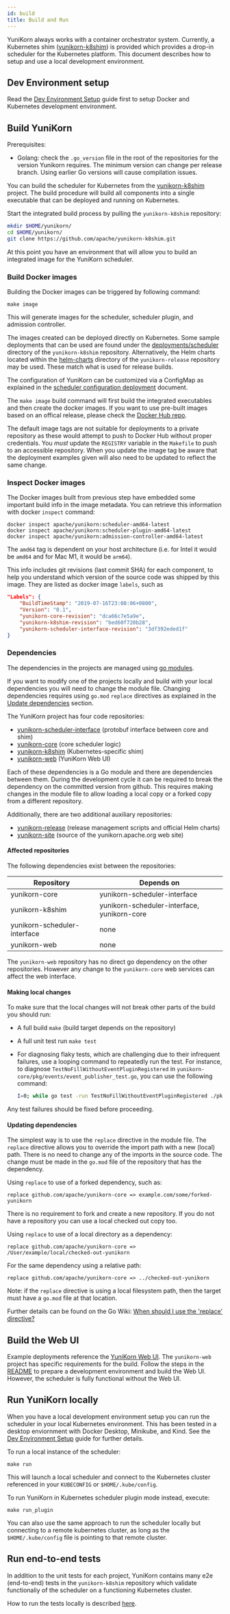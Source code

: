```yaml
---
id: build
title: Build and Run
---
```


<!--
Licensed to the Apache Software Foundation (ASF) under one
or more contributor license agreements.  See the NOTICE file
distributed with this work for additional information
regarding copyright ownership.  The ASF licenses this file
to you under the Apache License, Version 2.0 (the
"License"); you may not use this file except in compliance
with the License.  You may obtain a copy of the License at

  http://www.apache.org/licenses/LICENSE-2.0

Unless required by applicable law or agreed to in writing,
software distributed under the License is distributed on an
"AS IS" BASIS, WITHOUT WARRANTIES OR CONDITIONS OF ANY
KIND, either express or implied.  See the License for the
specific language governing permissions and limitations
under the License.
-->

YuniKorn always works with a container orchestrator system. Currently, a
Kubernetes shim ([yunikorn-k8shim](https://github.com/apache/yunikorn-k8shim))
is provided which provides a drop-in scheduler for the Kubernetes platform.
This document describes how to setup and use a local development environment.

## Dev Environment setup

Read the [Dev Environment Setup](developer_guide/env_setup.md) guide first to
setup Docker and Kubernetes development environment.

## Build YuniKorn

Prerequisites:
- Golang: check the `.go_version` file in the root of the repositories for the
version Yunikorn requires. The minimum version can change per release branch.
Using earlier Go versions will cause compilation issues. 

You can build the scheduler for Kubernetes from the [yunikorn-k8shim](https://github.com/apache/yunikorn-k8shim)
project. The build procedure will build all components into a single executable
that can be deployed and running on Kubernetes.

Start the integrated build process by pulling the `yunikorn-k8shim` repository:
```bash
mkdir $HOME/yunikorn/
cd $HOME/yunikorn/
git clone https://github.com/apache/yunikorn-k8shim.git
```

At this point you have an environment that will allow you to build an
integrated image for the YuniKorn scheduler.

### Build Docker images

Building the Docker images can be triggered by following command:
```shell script
make image
```

This will generate images for the scheduler, scheduler plugin, and admission
controller.

The images created can be deployed directly on Kubernetes.
Some sample deployments that can be used are found under the
[deployments/scheduler](https://github.com/apache/yunikorn-k8shim/tree/master/deployments/scheduler)
directory of the `yunikorn-k8shim` repository. Alternatively, the Helm charts
located within the [helm-charts](https://github.com/apache/yunikorn-release/tree/master/helm-charts)
directory of the `yunikorn-release` repository may be used. These match what is used
for release builds.

The configuration of YuniKorn can be customized via a ConfigMap as explained  in the
[scheduler configuration deployment](developer_guide/deployment.md) document.

The `make image` build command will first build the integrated executables and
then create the docker images. If you want to use pre-built images based on an
offical release, please check the [Docker Hub repo](https://hub.docker.com/r/apache/yunikorn).

The default image tags are not suitable for deployments to a private
repository as these would attempt to push to Docker Hub without proper
credentials. You *must* update the `REGISTRY` variable in the `Makefile` to
push to an accessible repository. When you update the image tag be aware that
the deployment examples given will also need to be updated to reflect the same
change.

### Inspect Docker images

The Docker images built from previous step have embedded some important build
info in the image metadata. You can retrieve this information with docker
`inspect` command:

```shell script
docker inspect apache/yunikorn:scheduler-amd64-latest
docker inspect apache/yunikorn:scheduler-plugin-amd64-latest
docker inspect apache/yunikorn:admission-controller-amd64-latest
```

The `amd64` tag is dependent on your host architecture (i.e. for Intel it would
be `amd64` and for Mac M1, it would be `arm64`).

This info includes git revisions (last commit SHA) for each component, to help
you understand which version of the source code was shipped by this image. They
are listed as docker image `labels`, such as

```json
"Labels": {
    "BuildTimeStamp": "2019-07-16T23:08:06+0800",
    "Version": "0.1",
    "yunikorn-core-revision": "dca66c7e5a9e",
    "yunikorn-k8shim-revision": "bed60f720b28",
    "yunikorn-scheduler-interface-revision": "3df392eded1f"
}
```

### Dependencies

The dependencies in the projects are managed using
[go modules](https://blog.golang.org/using-go-modules).

If you want to modify one of the projects locally and build with your local
dependencies you will need to change the module file.  Changing dependencies
requires using `go.mod` `replace` directives as explained in the
[Update dependencies](#updating-dependencies) section.

The YuniKorn project has four code repositories:
  - [yunikorn-scheduler-interface](https://github.com/apache/yunikorn-scheduler-interface)
    (protobuf interface between core and shim)
  - [yunikorn-core](https://github.com/apache/yunikorn-core)
    (core scheduler logic)
  - [yunikorn-k8shim](https://github.com/apache/yunikorn-k8shim)
    (Kubernetes-specific shim)
  - [yunikorn-web](https://github.com/apache/yunikorn-web)
    (YuniKorn Web UI)

Each of these dependencies is a Go module and there are dependencies between
them. During the development cycle it can be required to break the dependency
on the committed version from github. This requires making changes in the module
file to allow loading a local copy or a forked copy from a different repository.  

Additionally, there are two additional auxiliary repositories:
  - [yunikorn-release](https://github.com/apache/yunikorn-release)
    (release management scripts and official Helm charts)
  - [yunikorn-site](https://github.com/apache/yunikorn-site)
    (source of the yunikorn.apache.org web site)

#### Affected repositories
The following dependencies exist between the repositories:

| Repository                   | Depends on                                  |
|------------------------------|---------------------------------------------|
| yunikorn-core                | yunikorn-scheduler-interface                | 
| yunikorn-k8shim              | yunikorn-scheduler-interface, yunikorn-core |
| yunikorn-scheduler-interface | none                                        |
| yunikorn-web                 | none                                        |

The `yunikorn-web` repository has no direct go dependency on the other
repositories. However any change to the `yunikorn-core` web services can affect
the web interface. 

#### Making local changes

To make sure that the local changes will not break other parts of the
build you should run:
- A full build `make` (build target depends on the repository)
- A full unit test run `make test`
- For diagnosing flaky tests, which are challenging due to their infrequent failures, use a looping command to repeatedly run the test. For instance, to diagnose `TestNoFillWithoutEventPluginRegistered` in `yunikorn-core/pkg/events/event_publisher_test.go`, you can use the following command:

  ```sh
  I=0; while go test -run TestNoFillWithoutEventPluginRegistered ./pkg/... -count=1; do (( I=$I+1 )); echo "Completed loop: $I"; sleep 1; done
  ```

Any test failures should be fixed before proceeding.

#### Updating dependencies

The simplest way is to use the `replace` directive in the module file.
The `replace` directive allows you to override the import path with a new
(local) path. There is no need to change any of the imports in the source code.
The change must be made in the `go.mod` file of the repository that has the
dependency. 

Using `replace` to use of a forked dependency, such as:
```
replace github.com/apache/yunikorn-core => example.com/some/forked-yunikorn
```

There is no requirement to fork and create a new repository. If you do not have
a repository you can use a local checked out copy too. 

Using `replace` to use of a local directory as a dependency:
```
replace github.com/apache/yunikorn-core => /User/example/local/checked-out-yunikorn
```

For the same dependency using a relative path:
```
replace github.com/apache/yunikorn-core => ../checked-out-yunikorn
```
Note: if the `replace` directive is using a local filesystem path, then the target
must have a `go.mod` file at that location.

Further details can be found on the Go Wiki:
[When should I use the 'replace' directive?](https://github.com/golang/go/wiki/Modules#when-should-i-use-the-replace-directive)

## Build the Web UI

Example deployments reference the
[YuniKorn Web UI](https://github.com/apache/yunikorn-web). The `yunikorn-web`
project has specific requirements for the build. Follow the steps in the
[README](https://github.com/apache/yunikorn-web/blob/master/README.md) to prepare
a development environment and build the Web UI. However, the scheduler is fully
functional without the Web UI.

## Run YuniKorn locally

When you have a local development environment setup you can run the scheduler
in your local Kubernetes environment. This has been tested in a desktop
enviornment with Docker Desktop, Minikube, and Kind. See the
[Dev Environment Setup](developer_guide/env_setup.md) guide for further details.

To run a local instance of the scheduler:

```shell script
make run
```

This will launch a local scheduler and connect to the Kubernetes cluster
referenced in your `KUBECONFIG` or `$HOME/.kube/config`.

To run YuniKorn in Kubernetes scheduler plugin mode instead, execute:

```
make run_plugin
```

You can also use the same approach to run the scheduler locally but connecting
to a remote kubernetes cluster, as long as the `$HOME/.kube/config` file
is pointing to that remote cluster.

## Run end-to-end tests

In addition to the unit tests for each project, YuniKorn contains many e2e
(end-to-end) tests in the `yunikorn-k8shim` repository which validate
functionaliy of the scheduler on a functioning Kubernetes cluster.

How to run the tests locally is described
[here](https://github.com/apache/yunikorn-k8shim/blob/master/test/e2e/README.md).
